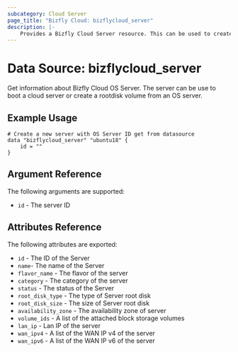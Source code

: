 ```yaml
---
subcategory: Cloud Server
page_title: "Bizfly Cloud: bizflycloud_server"
description: |-
    Provides a Bizfly Cloud Server resource. This can be used to create, modify, and delete Servers. Servers also support provisioning.
---
```


# Data Source: bizflycloud_server

Get ìnformation about Bizfly Cloud OS Server. The server can be use to boot a cloud server or create a rootdisk volume from an OS server.

## Example Usage

```hcl
# Create a new server with OS Server ID get from datasource
data "bizflycloud_server" "ubuntu18" {
    id = ""
}

```

## Argument Reference

The following arguments are supported:

-   `id` - The server ID

## Attributes Reference

The following attributes are exported:

-   `id` - The ID of the Server
-   `name`- The name of the Server
-   `flavor_name` - The flavor of the server
-   `category` - The category of the server
-   `status` - The status of the Server
-   `root_disk_type` - The type of Server root disk
-   `root_disk_size` - The size of Server root disk
-   `availability_zone` - The availability zone of server
-   `volume_ids` - A list of the attached block storage volumes
-   `lan_ip` - Lan IP of the server
-   `wan_ipv4` - A list of the WAN IP v4 of the server
-   `wan_ipv6` - A list of the WAN IP v6 of the server
